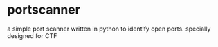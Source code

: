 # portscanner
a simple port scanner written in python to identify open ports. specially designed for CTF
